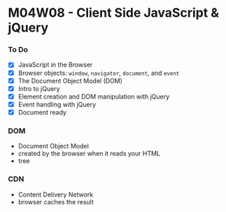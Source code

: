 # M04W08 - Client Side JavaScript & jQuery

### To Do
- [x] JavaScript in the Browser
- [x] Browser objects: `window`, `navigator`, `document`, and `event`
- [x] The Document Object Model (DOM)
- [x] Intro to jQuery
- [x] Element creation and DOM manipulation with jQuery
- [x] Event handling with jQuery
- [x] Document ready

### DOM
* Document Object Model
* created by the browser when it reads your HTML
* tree

### CDN
* Content Delivery Network
* browser caches the result

























